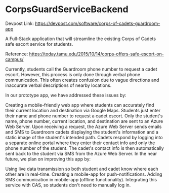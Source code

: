 # CorpsGuardServiceBackend

Devpost Link: https://devpost.com/software/corps-of-cadets-guardroom-app

A Full-Stack application that will streamline the existing Corps of Cadets safe escort service for students.

Reference: https://today.tamu.edu/2015/10/14/corps-offers-safe-escort-on-campus/

Currently, students call the Guardroom phone number to request a cadet escort. However, this process is only done through verbal phone communication. This often creates confusion due to vague directions and inaccurate verbal descriptions of nearby locations.

In our prototype app, we have addressed these issues by:

Creating a mobile-friendly web app where students can accurately find their current location and destination via Google Maps.
Students just enter their name and phone number to request a cadet escort. Only the student's name, phone number, current location, and destination are sent to an Azure Web Server.
Upon receiving a request, the Azure Web Server sends emails and SMS to Guardroom cadets displaying the student's information and a static image of the student's intended path.
Cadets respond by logging into a separate online portal where they enter their contact info and only the phone number of the student. The cadet's contact info is then automatically sent back to the student via SMS from the Azure Web Server.
In the near future, we plan on improving this app by:

Using live data transmission so both student and cadet know where each other are in real-time.
Creating a mobile-app for push-notifications.
Adding SMS communication in mobile-app (offline functionality).
Integrating this service with CAS, so students don't need to manually log in.
